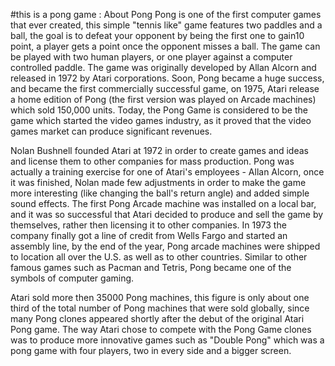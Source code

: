 #this is a pong game :
About Pong
Pong is one of the first computer games that ever created, this simple "tennis like" game features two paddles and a ball, the goal is to defeat your opponent by being the first one to gain10 point, a player gets a point once the opponent misses a ball. The game can be played with two human players, or one player against a computer controlled paddle. The game was originally developed by Allan Alcorn and released in 1972 by Atari corporations. Soon, Pong became a huge success, and became the first commercially successful game, on 1975, Atari release a home edition of Pong (the first version was played on Arcade machines) which sold 150,000 units. Today, the Pong Game is considered to be the game which started the video games industry, as it proved that the video games market can produce significant revenues.

Nolan Bushnell founded Atari at 1972 in order to create games and ideas and license them to other companies for mass production. Pong was actually a training exercise for one of Atari's employees - Allan Alcorn, once it was finished, Nolan made few adjustments in order to make the game more interesting (like changing the ball's return angle) and added simple sound effects. The first Pong Arcade machine was installed on a local bar, and it was so successful that Atari decided to produce and sell the game by themselves, rather then licensing it to other companies. In 1973 the company finally got a line of credit from Wells Fargo and started an assembly line, by the end of the year, Pong arcade machines were shipped to location all over the U.S. as well as to other countries.
Similar to other famous games such as Pacman and Tetris, Pong became one of the symbols of computer gaming.

Atari sold more then 35000 Pong machines, this figure is only about one third of the total number of Pong machines that were sold globally, since many Pong clones appeared shortly after the debut of the original Atari Pong game. The way Atari chose to compete with the Pong Game clones was to produce more innovative games such as "Double Pong" which was a pong game with four players, two in every side and a bigger screen.